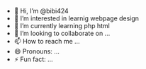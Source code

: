 - 👋 Hi, I’m @bibi424
- 👀 I’m interested in learnig webpage design
- 🌱 I’m currently learning php html
- 💞️ I’m looking to collaborate on ...
- 📫 How to reach me ...
- 😄 Pronouns: ...
- ⚡ Fun fact: ...

<!---
bibi424/bibi424 is a ✨ special ✨ repository because its `README.md` (this file) appears on your GitHub profile.
You can click the Preview link to take a look at your changes.
--->
